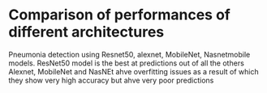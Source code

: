 # Comparison of performances of different architectures
Pneumonia detection using Resnet50, alexnet, MobileNet, Nasnetmobile models.
ResNet50 model is the best at predictions out of all the others
Alexnet, MobileNet and NasNEt ahve overfitting issues as a result of which they show very high accuracy but ahve very poor predictions
